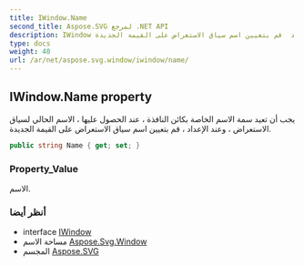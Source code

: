 ```yaml
---
title: IWindow.Name
second_title: Aspose.SVG لمرجع .NET API
description: IWindow ملكية. يجب أن تعيد سمة الاسم الخاصة بكائن النافذة  عند الحصول عليها  الاسم الحالي لسياق الاستعراض  وعند الإعداد  قم بتعيين اسم سياق الاستعراض على القيمة الجديدة.
type: docs
weight: 40
url: /ar/net/aspose.svg.window/iwindow/name/
---
```

## IWindow.Name property

يجب أن تعيد سمة الاسم الخاصة بكائن النافذة ، عند الحصول عليها ، الاسم الحالي لسياق الاستعراض ، وعند الإعداد ، قم بتعيين اسم سياق الاستعراض على القيمة الجديدة.

```csharp
public string Name { get; set; }
```

### Property_Value

الاسم.

### أنظر أيضا

* interface [IWindow](../)
* مساحة الاسم [Aspose.Svg.Window](../../iwindow/)
* المجسم [Aspose.SVG](../../../)


